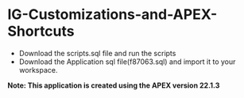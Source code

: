 # IG-Customizations-and-APEX-Shortcuts<br>

<ul>
   <li>Download the scripts.sql file and run the scripts</li>
   <li>Download the Application sql file(f87063.sql) and import it to your workspace.</li>
</ul>   

<b>Note: This application is created using the APEX version 22.1.3</b>
   
   
